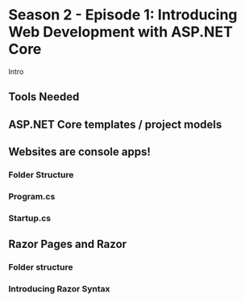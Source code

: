 # Season 2 - Episode 1: Introducing Web Development with ASP.NET Core

Intro

## Tools Needed

## ASP.NET Core templates / project models

## Websites are console apps!

### Folder Structure

### Program.cs

### Startup.cs

## Razor Pages and Razor

### Folder structure

### Introducing Razor Syntax